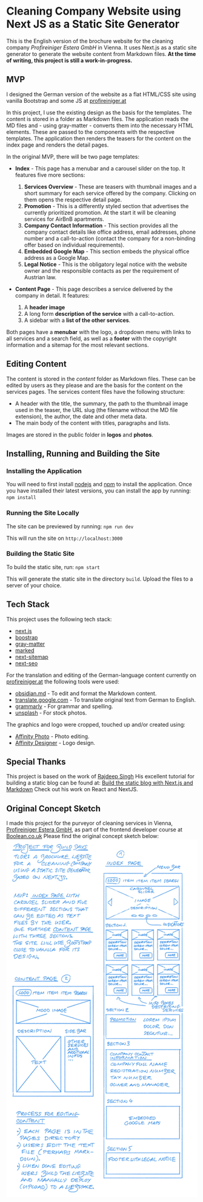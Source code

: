 # Cleaning Company Website using Next JS as a Static Site Generator

This is the English version of the brochure website for the cleaning company _Profireiniger Estera GmbH_ in Vienna. It uses Next.js as a static site generator to generate the website content from Markdown files.
**At the time of writing, this project is still a work-in-progress.**


## MVP
I designed the German version of the website as a flat HTML/CSS site using vanilla Bootstrap and some JS at [profireiniger.at](https://profireiniger.at)

In this project, I use the existing design as the basis for the templates. The content is stored in a folder as Markdown files. The application reads the MD files and - using gray-matter - converts them into the necessary HTML elements. These are passed to the components with the respective templates. The application then renders the teasers for the content on the index page and renders the detail pages.

In the original MVP, there will be two page templates:
- **Index** - This page has a menubar and a carousel silder on the top. It features five more sections:
	1. **Services Overview** - These are teasers with thumbnail images and a short summary for each service offered by the company. Clicking on them opens the respective detail page.
	2. **Promotion** - This is a differently styled section that advertises the currently prioritized promotion. At the start it will be cleaning services for AirBnB apartments.
	3. **Company Contact Information** - This section provides all the company contact details like office address, email addresses, phone number and a call-to-action (contact the company for a non-binding offer based on individual requirements).
	4. **Embedded Google Map** - This section embeds the physical office address as a Google Map.
	5. **Legal Notice** - This is the obligatory legal notice with the website owner and the responsible contacts as per the requirement of Austrian law.

- **Content Page** - This page describes a service delivered by the company in detail. It features:
	1. A **header image**
	2. A long form **description of the service** with a call-to-action.
	3. A sidebar with a **list of the other services**.

Both pages have a **menubar** with the logo, a dropdown menu with links to all services and a search field, as well as a **footer** with the copyright information and a sitemap for the most relevant sections.

## Editing Content
The content is stored in the _content_ folder as Markdown files. These can be edited by users as they please and are the basis for the content on the services pages.
The services content files have the following structure:
- A header with the title, the summary, the path to the thumbnail image used in the teaser, the URL slug (the filename without the MD file extension), the author, the date and other meta data.
- The main body of the content with titles, paragraphs and lists.

Images are stored in the public folder in **logos** and **photos**.

## Installing, Running and Building the Site

### Installing the Application
You  will need to first install [nodejs](https://nodejs.org/en/) and [npm](https://www.npmjs.com/) to install the application. Once you have installed their latest versions, you can install the app by running:
``npm install``

### Running the Site Locally
The site can be previewed by running:
``npm run dev``

This will run the site on `http://localhost:3000`

### Building the Static Site
To build the static site, run:
`npm start`

This will generate the static site in the directory `build`. Upload the files to a server of your choice.

## Tech Stack
This project uses the following tech stack:
- [next.js](https://nextjs.org/)
- [boostrap](https://getbootstrap.com/)
- [gray-matter](https://www.npmjs.com/package/gray-matter)
- [marked](https://www.npmjs.com/package/marked)
- [next-sitemap](https://www.npmjs.com/package/next-sitemap)
- [next-seo](https://www.npmjs.com/package/next-seo)

For the translation and editing of the German-language content currently on [profireiniger.at](https://profireiniger.at) the following tools were used:
- [obsidian.md](https://obsidian.md/) - To edit and format the Markdown content.
- [translate.google.com](https://translate.google.com/) - To translate original text from German to English.
- [grammarly](https://app.grammarly.com/) - For grammar and spelling.
- [unsplash](https://unsplash.com) - For stock photos.

The graphics and logo were cropped, touched up and/or created using:
- [Affinity Photo](https://affinity.serif.com/en-gb/photo/) - Photo editing.
- [Affinity Designer](https://affinity.serif.com/en-gb/designer/) - Logo design.

## Special Thanks
This project is based on the work of [Rajdeep Singh](https://medium.com/@officialrajdeepsingh)
His excellent tutorial for building a static blog can be found at: [Build the static blog with Next.js and Markdown](https://medium.com/nextjs/build-the-static-blog-with-next-js-and-markdown-59576c75fbf2)
Check out his work on React and NextJS.

## Original Concept Sketch
I made this project for the purveyor of cleaning services in Vienna, [Profireiniger Estera GmbH](https://profireiniger.at), as part of the frontend developer course at [Boolean.co.uk](https://boolean.co.uk/)
Please find the original concept sketch below:
![Concept Sketch](/concept/concept-sketch.jpg)
